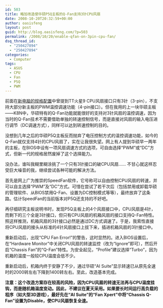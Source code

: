 ```yaml
---
id: 503
title: 略加改造使华硕P5Q主板的Q-Fan支持3针CPU风扇
date: 2008-10-20T20:32:59+00:00
author: oasisfeng
layout: post
guid: http://blog.oasisfeng.com/?p=503
permalink: /2008/10/20/enable-qfan-on-3pin-cpu-fan/
dsq_thread_id:
  - "250427894"
  - "250427894"
categories:
  - Computer
tags:
  - ASUS
  - CPU
  - Fan
  - P5Q
  - PWM
---
```

前面在[新电脑的规格配置](http://blog.oasisfeng.com/2008/10/13/my-new-pc/)中曾提到TT火星9 CPU风扇接口只有3针（3-pin），不支持大部分新主板的PWM温控调速功能（4-pin接口）。但在我用的上一块华硕主板——K8N中，华硕特有的Q-Fan功能就能很好的支持对3针风扇的温控调速，因为当时的Q-Fan技术不需要借助单独的转速控制信号，而是直接对风扇的输入电压进行调节（DC调速方式），同样可以达到转速控制的目的。

没想到几年之后的华硕P5Q主板反而抛弃了电压控制方式的温控调速功能，如今的Q-Fan就仅支持4针的CPU风扇了，实在让我很失望。网上有人提到华硕早一两年的主板，在BIOS中设有一项风扇调速方式的选项，可自由选择“PWM”或“DC”方式，但新一代的规格居然废掉了这个选择能力。

没办法，谁叫我糊里糊涂挑了一个只有3针接口的破CPU风扇…… 不甘心就这样忍受巨大噪音的我，继续尝试各种可能的解决方法。

<!--more-->首先是网上广为推崇的SpeedFan软件，它号称可以自由控制CPU风扇的转速，并可以自主选择“PWM”及“DC”方式。可惜在尝试了若干次后（包括禁用或卸载华硕的管理软件、从BIOS禁用Q-Fan、设置为DC控制模式等等），最终放弃了这条路。估计SpeedFan的当前版本对P5Q还支持的不好吧。

再仔细研究主板说明书时，发现P5Q主板上的4个风扇接口中，CPU风扇是4针，而剩下的三个全是3针接口，但只有CPU风扇的机箱风扇的接口支持Q-Fan特性。照这样推测，机箱风扇的3针接口必然是通过DC方式调速了。于是，我索性直接将CPU风扇的接头从标准的4针风扇接口上拔下来，插进机箱风扇的3针接口中。

重新启动后，出现“CPU Fan Error!”的警告，这时显然的。进入BIOS设置后，在“Hardware Monitor”中关闭CPU风扇的转速监控（改为“Ignore”即可），然后开启“Chassis Fan”的“Q-Fan”特性。为安全起见，“Profile”建议选择“Turbo”，因为机箱的温度一般较CPU温度会低不少。

重新启动后，机箱内终于安静了不少，通过华硕“AI Suite”显示转速已从原先全速时的2000转左右下降到1400转左右。至此，改造基本完成。

**注意：这个改造方案存在较高的风险，因为CPU风扇的转速无法再与CPU温度挂钩，而是随机箱温度变动。因此，不建议在夏天采用。如果要长时间运行高负载的程序（如大型3D游戏），最好先在“AI Suite”的“Fan Xpert”中将“Chassis Q-Fan”设置为Disable，使CPU风扇恢复全速。**
